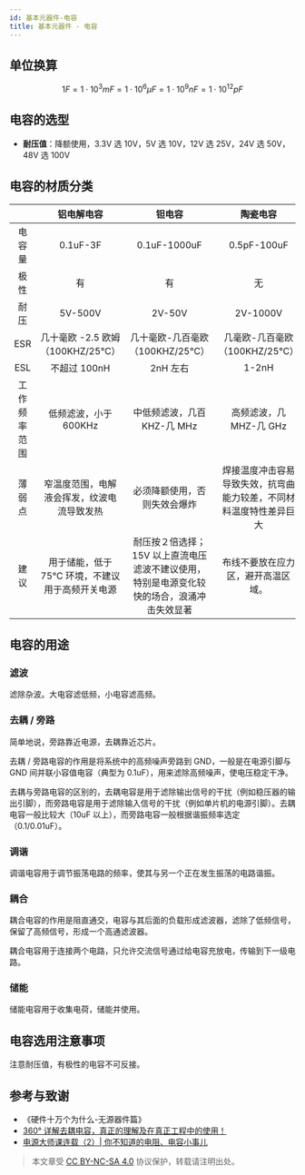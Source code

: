 ```yaml
---
id: 基本元器件-电容
title: 基本元器件 - 电容
---
```


## 单位换算

$$1F=1\cdot10^3mF=1\cdot10^6\mu F=1\cdot10^9nF=1\cdot10^{12}pF$$

## 电容的选型

- **耐压值**：降额使用，3.3V 选 10V，5V 选 10V，12V 选 25V，24V 选 50V，48V 选 100V

## 电容的材质分类

|              |                   铝电解电容                    |                                           钽电容                                           |                              陶瓷电容                              |
| :----------: | :---------------------------------------------: | :----------------------------------------------------------------------------------------: | :----------------------------------------------------------------: |
|    电容量    |                    0.1uF-3F                     |                                        0.1uF-1000uF                                        |                            0.5pF-100uF                             |
|     极性     |                       有                        |                                             有                                             |                                 无                                 |
|     耐压     |                     5V-500V                     |                                           2V-50V                                           |                              2V-1000V                              |
|     ESR      |        几十毫欧 -2.5 欧姆 （100KHZ/25℃）        |                              几十毫欧-几百毫欧（100KHZ/25℃）                               |                   几毫欧-几百毫欧（100KHZ/25℃）                    |
|     ESL      |                  不超过 100nH                   |                                          2nH 左右                                          |                               1-2nH                                |
| 工作频率范围 |              低频滤波，小于 600KHz              |                                中低频滤波，几百 KHZ-几 MHz                                 |                      高频滤波，几 MHZ-几 GHz                       |
|    薄弱点    |   窄温度范围，电解液会挥发，纹波电流导致发热    |                                必须降额使用，否则失效会爆炸                                | 焊接温度冲击容易导致失效，抗弯曲能力较差，不同材料温度特性差异巨大 |
|     建议     | 用于储能，低于 75℃ 环境，不建议用于高频开关电源 | 耐压按２倍选择；15V 以上直流电压滤波不建议使用，特别是电源变化较快的场合，浪涌冲击失效显著 |                 布线不要放在应力区，避开高温区域。                 |

## 电容的用途

### 滤波

滤除杂波。大电容滤低频，小电容滤高频。

### 去耦 / 旁路

简单地说，旁路靠近电源，去耦靠近芯片。

去耦 / 旁路电容的作用是将系统中的高频噪声旁路到 GND，一般是在电源引脚与 GND 间并联小容值电容（典型为 0.1uF），用来滤除高频噪声，使电压稳定干净。

去耦与旁路电容的区别的，去耦电容是用于滤除输出信号的干扰（例如稳压器的输出引脚），而旁路电容是用于滤除输入信号的干扰（例如单片机的电源引脚）。去耦电容一般比较大（10uF 以上），而旁路电容一般根据谐振频率选定（0.1/0.01uF）。

### 调谐

调谐电容用于调节振荡电路的频率，使其与另一个正在发生振荡的电路谐振。

### 耦合

耦合电容的作用是阻直通交，电容与其后面的负载形成滤波器，滤除了低频信号，保留了高频信号，形成一个高通滤波器。

耦合电容用于连接两个电路，只允许交流信号通过给电容充放电，传输到下一级电路。

### 储能

储能电容用于收集电荷，储能并使用。

## 电容选用注意事项

注意耐压值，有极性的电容不可反接。

## 参考与致谢

- 《硬件十万个为什么-无源器件篇》
- [360° 详解去耦电容，真正的理解及在真正工程中的使用！](https://blog.csdn.net/ima_xu/article/details/85008406)
- [电源大师课连载（2）| 你不知道的电阻、电容小事儿](https://mp.weixin.qq.com/s/HUWal1ooXUn9PYKf89oGSQ)

> 本文章受 [CC BY-NC-SA 4.0](https://creativecommons.org/licenses/by/4.0/deed.zh) 协议保护，转载请注明出处。

